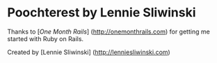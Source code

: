 # Poochterest by Lennie Sliwinski

Thanks to [*One Month Rails*] (http://onemonthrails.com) for getting me started with Ruby on Rails.

Created by [Lennie Sliwinski] (http://lenniesliwinski.com)

